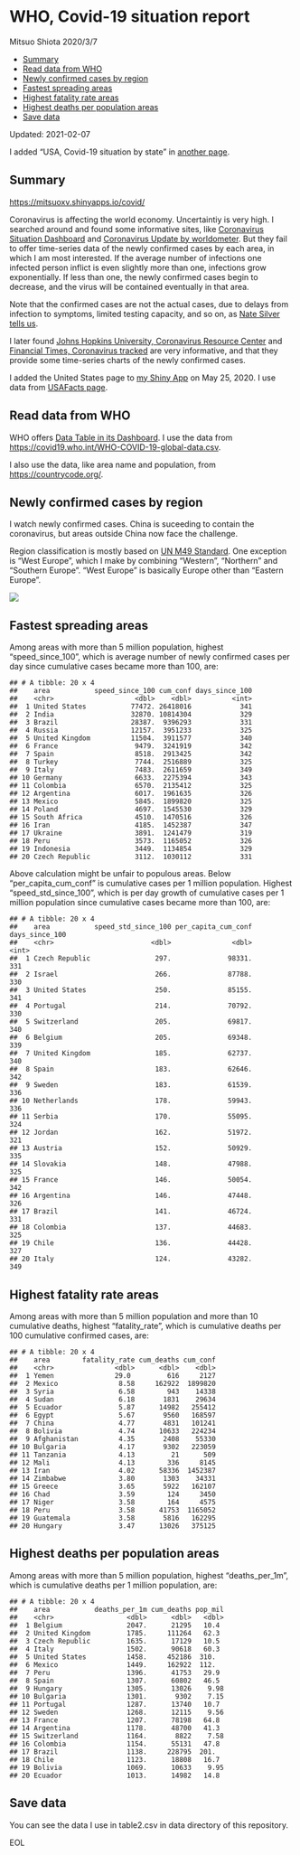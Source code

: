 WHO, Covid-19 situation report
================
Mitsuo Shiota
2020/3/7

-   [Summary](#summary)
-   [Read data from WHO](#read-data-from-who)
-   [Newly confirmed cases by region](#newly-confirmed-cases-by-region)
-   [Fastest spreading areas](#fastest-spreading-areas)
-   [Highest fatality rate areas](#highest-fatality-rate-areas)
-   [Highest deaths per population
    areas](#highest-deaths-per-population-areas)
-   [Save data](#save-data)

Updated: 2021-02-07

I added “USA, Covid-19 situation by state” in [another page](USA.md).

## Summary

<https://mitsuoxv.shinyapps.io/covid/>

Coronavirus is affecting the world economy. Uncertaintiy is very high. I
searched around and found some informative sites, like [Coronavirus
Situation
Dashboard](https://who.maps.arcgis.com/apps/opsdashboard/index.html#/c88e37cfc43b4ed3baf977d77e4a0667)
and [Coronavirus Update by
worldometer](https://www.worldometers.info/coronavirus/). But they fail
to offer time-series data of the newly confirmed cases by each area, in
which I am most interested. If the average number of infections one
infected person inflict is even slightly more than one, infections grow
exponentially. If less than one, the newly confirmed cases begin to
decrease, and the virus will be contained eventually in that area.

Note that the confirmed cases are not the actual cases, due to delays
from infection to symptoms, limited testing capacity, and so on, as
[Nate Silver tells
us](https://fivethirtyeight.com/features/coronavirus-case-counts-are-meaningless/).

I later found [Johns Hopkins University, Coronavirus Resource
Center](https://coronavirus.jhu.edu/) and [Financial Times, Coronavirus
tracked](https://www.ft.com/content/a26fbf7e-48f8-11ea-aeb3-955839e06441)
are very informative, and that they provide some time-series charts of
the newly confirmed cases.

I added the United States page to [my Shiny
App](https://mitsuoxv.shinyapps.io/covid/) on May 25, 2020. I use data
from [USAFacts
page](https://usafacts.org/visualizations/coronavirus-covid-19-spread-map/).

## Read data from WHO

WHO offers [Data Table in its Dashboard](https://covid19.who.int/table).
I use the data from
<https://covid19.who.int/WHO-COVID-19-global-data.csv>.

I also use the data, like area name and population, from
<https://countrycode.org/>.

## Newly confirmed cases by region

I watch newly confirmed cases. China is suceeding to contain the
coronavirus, but areas outside China now face the challenge.

Region classification is mostly based on [UN M49
Standard](https://unstats.un.org/unsd/methodology/m49/). One exception
is “West Europe”, which I make by combining “Western”, “Northern” and
“Southern Europe”. “West Europe” is basically Europe other than “Eastern
Europe”.

![](README_files/figure-gfm/chart-1.png)<!-- -->

## Fastest spreading areas

Among areas with more than 5 million population, highest
“speed\_since\_100”, which is average number of newly confirmed cases
per day since cumulative cases became more than 100, are:

    ## # A tibble: 20 x 4
    ##    area           speed_since_100 cum_conf days_since_100
    ##    <chr>                    <dbl>    <dbl>          <int>
    ##  1 United States           77472. 26418016            341
    ##  2 India                   32870. 10814304            329
    ##  3 Brazil                  28387.  9396293            331
    ##  4 Russia                  12157.  3951233            325
    ##  5 United Kingdom          11504.  3911577            340
    ##  6 France                   9479.  3241919            342
    ##  7 Spain                    8518.  2913425            342
    ##  8 Turkey                   7744.  2516889            325
    ##  9 Italy                    7483.  2611659            349
    ## 10 Germany                  6633.  2275394            343
    ## 11 Colombia                 6570.  2135412            325
    ## 12 Argentina                6017.  1961635            326
    ## 13 Mexico                   5845.  1899820            325
    ## 14 Poland                   4697.  1545530            329
    ## 15 South Africa             4510.  1470516            326
    ## 16 Iran                     4185.  1452387            347
    ## 17 Ukraine                  3891.  1241479            319
    ## 18 Peru                     3573.  1165052            326
    ## 19 Indonesia                3449.  1134854            329
    ## 20 Czech Republic           3112.  1030112            331

Above calculation might be unfair to populous areas. Below
“per\_capita\_cum\_conf” is cumulative cases per 1 million population.
Highest “speed\_std\_since\_100”, which is per day growth of cumulative
cases per 1 million population since cumulative cases became more than
100, are:

    ## # A tibble: 20 x 4
    ##    area           speed_std_since_100 per_capita_cum_conf days_since_100
    ##    <chr>                        <dbl>               <dbl>          <int>
    ##  1 Czech Republic                297.              98331.            331
    ##  2 Israel                        266.              87788.            330
    ##  3 United States                 250.              85155.            341
    ##  4 Portugal                      214.              70792.            330
    ##  5 Switzerland                   205.              69817.            340
    ##  6 Belgium                       205.              69348.            339
    ##  7 United Kingdom                185.              62737.            340
    ##  8 Spain                         183.              62646.            342
    ##  9 Sweden                        183.              61539.            336
    ## 10 Netherlands                   178.              59943.            336
    ## 11 Serbia                        170.              55095.            324
    ## 12 Jordan                        162.              51972.            321
    ## 13 Austria                       152.              50929.            335
    ## 14 Slovakia                      148.              47988.            325
    ## 15 France                        146.              50054.            342
    ## 16 Argentina                     146.              47448.            326
    ## 17 Brazil                        141.              46724.            331
    ## 18 Colombia                      137.              44683.            325
    ## 19 Chile                         136.              44428.            327
    ## 20 Italy                         124.              43282.            349

## Highest fatality rate areas

Among areas with more than 5 million population and more than 10
cumulative deaths, highest “fatality\_rate”, which is cumulative deaths
per 100 cumulative confirmed cases, are:

    ## # A tibble: 20 x 4
    ##    area        fatality_rate cum_deaths cum_conf
    ##    <chr>               <dbl>      <dbl>    <dbl>
    ##  1 Yemen               29.0         616     2127
    ##  2 Mexico               8.58     162922  1899820
    ##  3 Syria                6.58        943    14338
    ##  4 Sudan                6.18       1831    29634
    ##  5 Ecuador              5.87      14982   255412
    ##  6 Egypt                5.67       9560   168597
    ##  7 China                4.77       4831   101241
    ##  8 Bolivia              4.74      10633   224234
    ##  9 Afghanistan          4.35       2408    55330
    ## 10 Bulgaria             4.17       9302   223059
    ## 11 Tanzania             4.13         21      509
    ## 12 Mali                 4.13        336     8145
    ## 13 Iran                 4.02      58336  1452387
    ## 14 Zimbabwe             3.80       1303    34331
    ## 15 Greece               3.65       5922   162107
    ## 16 Chad                 3.59        124     3450
    ## 17 Niger                3.58        164     4575
    ## 18 Peru                 3.58      41753  1165052
    ## 19 Guatemala            3.58       5816   162295
    ## 20 Hungary              3.47      13026   375125

## Highest deaths per population areas

Among areas with more than 5 million population, highest
“deaths\_per\_1m”, which is cumulative deaths per 1 million population,
are:

    ## # A tibble: 20 x 4
    ##    area           deaths_per_1m cum_deaths pop_mil
    ##    <chr>                  <dbl>      <dbl>   <dbl>
    ##  1 Belgium                2047.      21295   10.4 
    ##  2 United Kingdom         1785.     111264   62.3 
    ##  3 Czech Republic         1635.      17129   10.5 
    ##  4 Italy                  1502.      90618   60.3 
    ##  5 United States          1458.     452186  310.  
    ##  6 Mexico                 1449.     162922  112.  
    ##  7 Peru                   1396.      41753   29.9 
    ##  8 Spain                  1307.      60802   46.5 
    ##  9 Hungary                1305.      13026    9.98
    ## 10 Bulgaria               1301.       9302    7.15
    ## 11 Portugal               1287.      13740   10.7 
    ## 12 Sweden                 1268.      12115    9.56
    ## 13 France                 1207.      78198   64.8 
    ## 14 Argentina              1178.      48700   41.3 
    ## 15 Switzerland            1164.       8822    7.58
    ## 16 Colombia               1154.      55131   47.8 
    ## 17 Brazil                 1138.     228795  201.  
    ## 18 Chile                  1123.      18808   16.7 
    ## 19 Bolivia                1069.      10633    9.95
    ## 20 Ecuador                1013.      14982   14.8

## Save data

You can see the data I use in table2.csv in data directory of this
repository.

EOL
